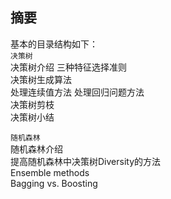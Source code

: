 ## 摘要
基本的目录结构如下：  
`决策树`   
决策树介绍
三种特征选择准则  
决策树生成算法  
处理连续值方法
处理回归问题方法  
决策树剪枝  
决策树小结  

`随机森林`  
随机森林介绍  
提高随机森林中决策树Diversity的方法  
Ensemble methods  
Bagging vs. Boosting  
